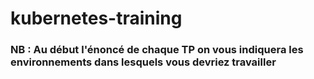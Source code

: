 # kubernetes-training


### NB : Au début l'énoncé de chaque TP on vous indiquera les environnements dans lesquels vous devriez travailler 